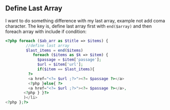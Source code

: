 ## Define Last Array
I want to do something difference with my last array, example not add coma character.
The key is, define last array first with `end($array)` and then foreach array with include if condition:

```php
<?php foreach ($ab_arr as $title => $items) {
         //define last array
         $last_items = end($items)  
            foreach ($items as $k => $item) {
              $passage = $item['passage'];
              $url = $item['url'];
              if($item == $last_items){
          ?>
          <a href="<?= $url ;?>"><?= $passage ?></a>
          <?php }else{ ?>
          <a href="<?= $url ;?>"><?= $passage ?></a>,
        <?php } }?>
        )</li>
<?php };?>
```

